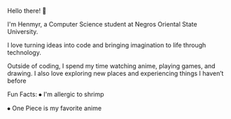 Hello there! 👋


I'm Henmyr, a Computer Science student at Negros Oriental State University.

I love turning ideas into code and bringing imagination to life through technology.

Outside of coding, I spend my time watching anime, playing games, and drawing. I also love exploring new places and experiencing things I haven’t before

Fun Facts:
⦁	I'm allergic to shrimp

⦁	One Piece is my favorite anime

